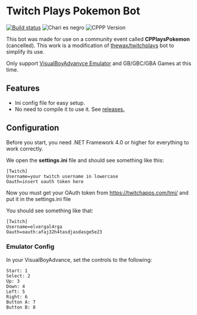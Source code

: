 
# Twitch Plays Pokemon Bot
[![Build status](https://ci.appveyor.com/api/projects/status/ba8atmu3gna4ndb0?svg=true)](https://ci.appveyor.com/project/CharizardFire58/cpplayspokemon) ![Chari es negro](https://img.shields.io/badge/chari-es%20negro-informational.svg) ![CPPP Version](https://img.shields.io/badge/CPPP-1.0.1-red.svg)

This bot was made for use on a community event called **CPPlaysPokemon** (cancelled). This work is a modification of [thewax/twitchplays](https://github.com/thewax/twitchplays) bot to simplify its use.

Only support [VisualBoyAdvanvce Emulator](https://www.pokeyplay.com/descargar_archivo.php?archivo=emuladores_gba/VisualBoyAdvance1.7.2.zip) and GB/GBC/GBA Games at this time.

## Features
- Ini config file for easy setup.
- No need to compile it to use it. See [releases.](https://github.com/ChariArch/TwitchPlaysPokemon)

## Configuration
Before you start, you need .NET Framework 4.0 or higher for everything to work correctly.

We open the **settings.ini** file and should see something like this:

    [Twitch]
    Username=your twitch username in lowercase
    Oauth=insert oauth token here
  
  Now you must get your OAuth token from https://twitchapps.com/tmi/ and put it in the settings.ini file

You should see something like that:

    [Twitch]
    Username=elvergal4rga
    Oauth=oauth:afaj32h4tasdjasdasge5e23
    
### Emulator Config
In your VisualBoyAdvance, set the controls to the following:

    Start: 1
    Select: 2
    Up: 3
    Down: 4
    Left: 5
    Right: 6
    Button A: 7
    Button B: 8
    
